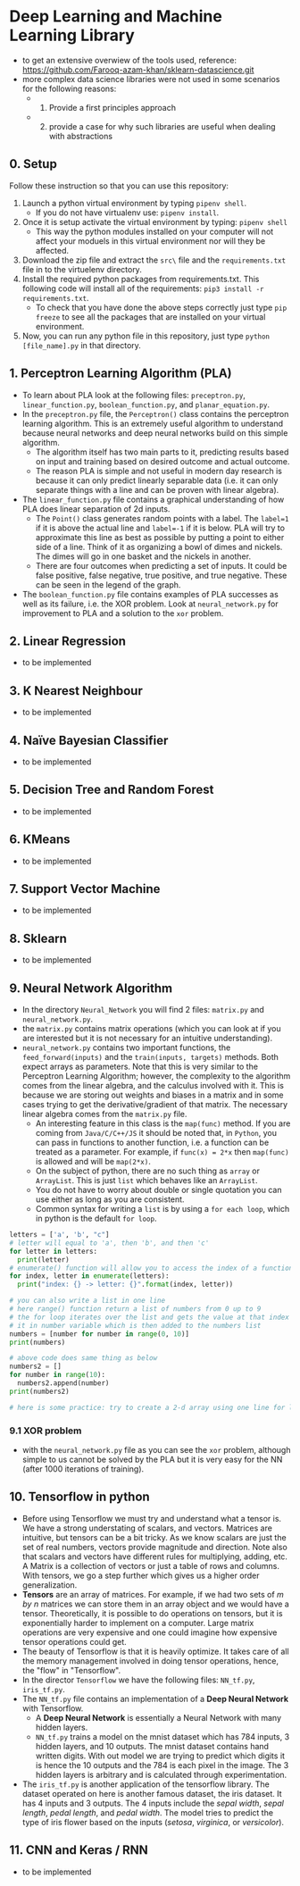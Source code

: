 # Deep Learning and Machine Learning Library
- to get an extensive overwiew of the tools used, reference: https://github.com/Farooq-azam-khan/sklearn-datascience.git
- more complex data science libraries were not used in some scenarios for the following reasons:
  - 1. Provide a first principles approach
  - 2. provide a case for why such libraries are useful when dealing with abstractions

## 0. Setup
Follow these instruction so that you can use this repository:
1. Launch a python virtual environment by typing `pipenv shell`.
    - If you do not have virtualenv use: `pipenv install`.
2. Once it is setup activate the virtual environment by typing: `pipenv shell`
    - This way the python modules installed on your computer will not affect your moduels in this virtual environment nor will they be affected.
3. Download the zip file and extract the `src\` file and the `requirements.txt` file in to the virtuelenv directory.
4. Install the required python packages from requirements.txt. This following code will install all of the requirements: `pip3 install -r requirements.txt`.
    - To check that you have done the above steps correctly just type `pip freeze` to see all the packages that are installed on your virtual environment.
5. Now, you can run any python file in this repository, just type `python [file_name].py` in that directory.

## 1. Perceptron Learning Algorithm (PLA)
  - To learn about PLA look at the following files: `preceptron.py`, `linear_function.py`, `boolean_function.py`, and `planar_equation.py`.
  - In the `preceptron.py` file, the `Perceptron()` class contains the perceptron learning algorithm. This is an extremely useful algorithm to understand because neural networks and deep neural networks build on this simple algorithm.
    - The algorithm itself has two main parts to it, predicting results based on input and training based on desired outcome and actual outcome.
    - The reason PLA is simple and not useful in modern day research is because it can only predict linearly separable data (i.e. it can only separate things with a line and can be proven with linear algebra).
  - The `linear_function.py` file contains a graphical understanding of how PLA does linear separation of 2d inputs.
    - The `Point()` class generates random points with a label. The `label=1` if it is above the actual line and `label=-1` if it is below. PLA will try to approximate this line as best as possible by putting a point to either side of a line. Think of it as organizing a bowl of dimes and nickels. The dimes will go in one basket and the nickels in another.
    - There are four outcomes when predicting a set of inputs. It could be false positive, false negative, true positive, and true negative. These can be seen in the legend of the graph.
  - The `boolean_function.py` file contains examples of PLA successes as well as its failure, i.e. the XOR problem. Look at `neural_network.py` for improvement to PLA and a solution to the `xor` problem.

## 2. Linear Regression
  - to be implemented
## 3. K Nearest Neighbour
  - to be implemented
## 4. Naïve Bayesian Classifier
  - to be implemented
## 5. Decision Tree and Random Forest
  - to be implemented
## 6. KMeans
  - to be implemented
## 7. Support Vector Machine
  - to be implemented
## 8. Sklearn
  - to be implemented

## 9. Neural Network Algorithm
  - In the directory `Neural_Network` you will find 2 files: `matrix.py` and `neural_network.py`.
  - the `matrix.py` contains matrix operations (which you can look at if you are interested but it is not necessary for an intuitive understanding).
  - `neural_network.py` contains two important functions, the `feed_forward(inputs)` and the `train(inputs, targets)` methods. Both expect arrays as parameters. Note that this is very similar to the Perceptron Learning Algorithm; however, the complexity to the algorithm comes from the linear algebra, and the calculus involved with it. This is because we are storing out weights and biases in a matrix and in some cases trying to get the derivative/gradient of that matrix. The necessary linear algebra comes from the `matrix.py` file.
    - An interesting feature in this class is the `map(func)` method. If you are coming from `Java/C/C++/JS` it should be noted that, in `Python`, you can pass in functions to another function, i.e. a function can be treated as a parameter. For example, if `func(x) = 2*x` then `map(func)` is allowed and will be `map(2*x)`.
    - On the subject of python, there are no such thing as `array` or `ArrayList`. This is just `list` which behaves like an `ArrayList`.
    - You do not have to worry about double or single quotation you can use either as long as you are consistent.
    - Common syntax for writing a `list` is by using a `for each loop`, which in python is the default `for loop`.

```python
letters = ['a', 'b', "c"]
# letter will equal to 'a', then 'b', and then 'c'
for letter in letters:
  print(letter)
# enumerate() function will allow you to access the index of a function
for index, letter in enumerate(letters):
  print("index: {} -> letter: {}".format(index, letter))

# you can also write a list in one line
# here range() function return a list of numbers from 0 up to 9
# the for loop iterates over the list and gets the value at that index and stores
# it in number variable which is then added to the numbers list
numbers = [number for number in range(0, 10)]
print(numbers)

# above code does same thing as below
numbers2 = []
for number in range(10):
  numbers2.append(number)
print(numbers2)

# here is some practice: try to create a 2-d array using one line for loop
```
### 9.1 XOR problem
  - with the `neural_network.py` file as you can see the `xor` problem, although simple to us cannot be solved by the PLA but it is very easy for the NN (after 1000 iterations of training).

## 10. Tensorflow in python
  - Before using Tensorflow we must try and understand what a tensor is. We have a strong understating of scalars, and vectors. Matrices are intuitive, but tensors can be a bit tricky. As we know scalars are just the set of real numbers, vectors provide magnitude and direction. Note also that scalars and vectors have different rules for multiplying, adding, etc. A Matrix is a collection of vectors or just a table of rows and columns. With tensors, we go a step further which gives us a higher order generalization.
  - **Tensors** are an array of matrices. For example, if we had two sets of _m by n_ matrices we can store them in an array object and we would have a tensor. Theoretically, it is possible to do operations on tensors, but it is exponentially harder to implement on a computer. Large matrix operations are very expensive and one could imagine how expensive tensor operations could get.
  - The beauty of Tensorflow is that it is heavily optimize. It takes care of all the memory management involved in doing tensor operations, hence, the "flow" in "Tensorflow".
  - In the director `Tensorflow` we have the following files: `NN_tf.py`, `iris_tf.py`.
  - The `NN_tf.py` file contains an implementation of a **Deep Neural Network** with Tensorflow.
    - A **Deep Neural Network** is essentially a Neural Network with many hidden layers.
    - `NN_tf.py` trains a model on the mnist dataset which has 784 inputs, 3 hidden layers, and 10 outputs. The mnist dataset contains hand written digits. With out model we are trying to predict which digits it is hence the 10 outputs and the 784 is each pixel in the image. The 3 hidden layers is arbitrary and is calculated through experimentation.
  - The `iris_tf.py` is another application of the tensorflow library. The dataset operated on here is another famous dataset, the iris dataset. It has 4 inputs and 3 outputs. The 4 inputs include the _sepal width_, _sepal length_, _pedal length_, and _pedal width_. The model tries to predict the type of iris flower based on the inputs (_setosa_, _virginica_, or _versicolor_).
## 11. CNN and Keras / RNN
  - to be implemented
